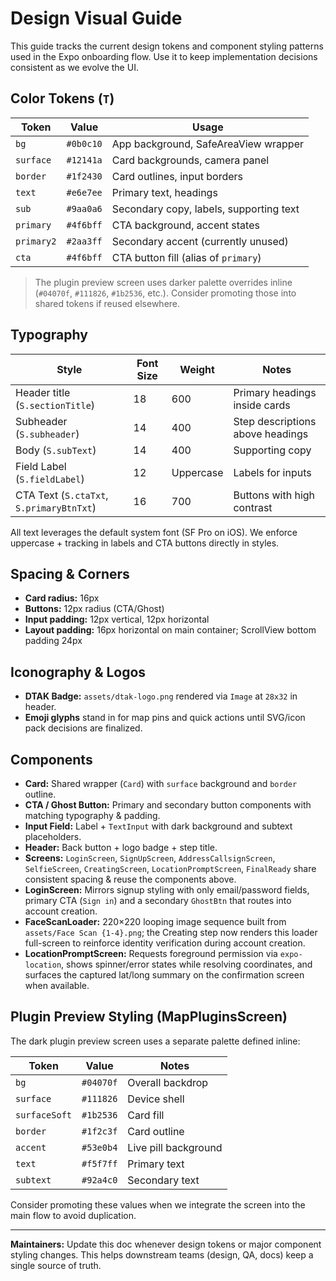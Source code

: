 # Design Visual Guide

This guide tracks the current design tokens and component styling patterns used in the Expo onboarding flow. Use it to keep implementation decisions consistent as we evolve the UI.

## Color Tokens (`T`)

| Token | Value | Usage |
|-------|-------|-------|
| `bg` | `#0b0c10` | App background, SafeAreaView wrapper |
| `surface` | `#12141a` | Card backgrounds, camera panel |
| `border` | `#1f2430` | Card outlines, input borders |
| `text` | `#e6e7ee` | Primary text, headings |
| `sub` | `#9aa0a6` | Secondary copy, labels, supporting text |
| `primary` | `#4f6bff` | CTA background, accent states |
| `primary2` | `#2aa3ff` | Secondary accent (currently unused) |
| `cta` | `#4f6bff` | CTA button fill (alias of `primary`) |

> The plugin preview screen uses darker palette overrides inline (`#04070f`, `#111826`, `#1b2536`, etc.). Consider promoting those into shared tokens if reused elsewhere.

## Typography

| Style | Font Size | Weight | Notes |
|-------|-----------|--------|-------|
| Header title (`S.sectionTitle`) | 18 | 600 | Primary headings inside cards |
| Subheader (`S.subheader`) | 14 | 400 | Step descriptions above headings |
| Body (`S.subText`) | 14 | 400 | Supporting copy |
| Field Label (`S.fieldLabel`) | 12 | Uppercase | Labels for inputs |
| CTA Text (`S.ctaTxt`, `S.primaryBtnTxt`) | 16 | 700 | Buttons with high contrast |

All text leverages the default system font (SF Pro on iOS). We enforce uppercase + tracking in labels and CTA buttons directly in styles.

## Spacing & Corners

- **Card radius:** 16px
- **Buttons:** 12px radius (CTA/Ghost)
- **Input padding:** 12px vertical, 12px horizontal
- **Layout padding:** 16px horizontal on main container; ScrollView bottom padding 24px

## Iconography & Logos

- **DTAK Badge:** `assets/dtak-logo.png` rendered via `Image` at `28x32` in header.
- **Emoji glyphs** stand in for map pins and quick actions until SVG/icon pack decisions are finalized.

## Components

- **Card:** Shared wrapper (`Card`) with `surface` background and `border` outline.
- **CTA / Ghost Button:** Primary and secondary button components with matching typography & padding.
- **Input Field:** Label + `TextInput` with dark background and subtext placeholders.
- **Header:** Back button + logo badge + step title.
- **Screens:** `LoginScreen`, `SignUpScreen`, `AddressCallsignScreen`, `SelfieScreen`, `CreatingScreen`, `LocationPromptScreen`, `FinalReady` share consistent spacing & reuse the components above.
- **LoginScreen:** Mirrors signup styling with only email/password fields, primary CTA (`Sign in`) and a secondary `GhostBtn` that routes into account creation.
- **FaceScanLoader:** 220×220 looping image sequence built from `assets/Face Scan {1-4}.png`; the Creating step now renders this loader full-screen to reinforce identity verification during account creation.
- **LocationPromptScreen:** Requests foreground permission via `expo-location`, shows spinner/error states while resolving coordinates, and surfaces the captured lat/long summary on the confirmation screen when available.

## Plugin Preview Styling (MapPluginsScreen)

The dark plugin preview screen uses a separate palette defined inline:

| Token | Value | Notes |
|-------|-------|-------|
| `bg` | `#04070f` | Overall backdrop |
| `surface` | `#111826` | Device shell |
| `surfaceSoft` | `#1b2536` | Card fill |
| `border` | `#1f2c3f` | Card outline |
| `accent` | `#53e0b4` | Live pill background |
| `text` | `#f5f7ff` | Primary text |
| `subtext` | `#92a4c0` | Secondary text |

Consider promoting these values when we integrate the screen into the main flow to avoid duplication.

---

**Maintainers:** Update this doc whenever design tokens or major component styling changes. This helps downstream teams (design, QA, docs) keep a single source of truth.
